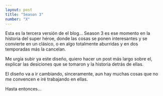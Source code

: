 ```yaml
---
layout: post
title: "Season 3"
number: "X"
---
```


Esta es la tercera versión de el blog... Season 3 es ese momento en la historia del super héroe, donde las cosas se ponen interesantes y se convierte en un clásico, o en algo totalmente aburridas y en dos temporadas más la cancelan.

Me urgía subir ya este diseño, quiero hacer un post más largo sobre el, explicar las desiciones que se tomaron y la historia detrás de ellas.

El diseño va a ir cambiando, sinceramente, aun hay muchas cosas que no me convencen e iré trabajando en ellas.

Hasta entonces…
